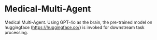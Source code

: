 # Medical-Multi-Agent
Medical Multi-Agent. Using GPT-4o as the brain, the pre-trained model on huggingface (https://huggingface.co/) is invoked for downstream task processing.
